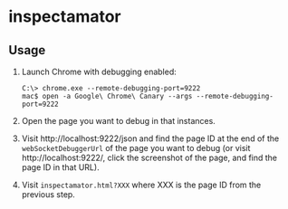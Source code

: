 inspectamator
=============

Usage
-----

1.  Launch Chrome with debugging enabled:

        C:\> chrome.exe --remote-debugging-port=9222
        mac$ open -a Google\ Chrome\ Canary --args --remote-debugging-port=9222

2.  Open the page you want to debug in that instances.

3.  Visit http://localhost:9222/json and find the page ID at the end of the
    `webSocketDebuggerUrl` of the page you want to debug (or visit
    http://localhost:9222/, click the screenshot of the page, and find the
    page ID in that URL).

4.  Visit `inspectamator.html?XXX` where XXX is the page ID from the previous step.
